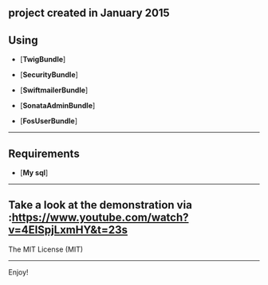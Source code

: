 project created in January 2015
---------------
Using
---------------

* [**TwigBundle**] 

* [**SecurityBundle**] 
   
* [**SwiftmailerBundle**] 
   
* [**SonataAdminBundle**] 

* [**FosUserBundle**]

---------------
Requirements
---------------

* [**My sql**]

---------------
Take a look at the demonstration via :https://www.youtube.com/watch?v=4EISpjLxmHY&t=23s
---------------

The MIT License (MIT)




---------------


  


 
   

  

 

Enjoy!


